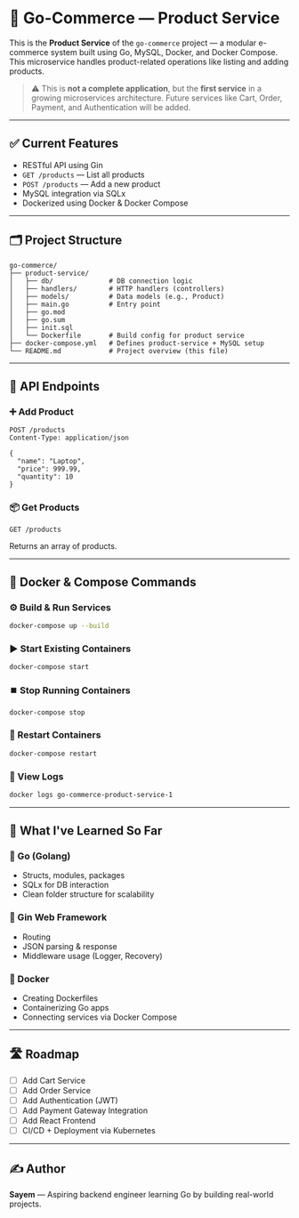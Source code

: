 # 🛒 Go-Commerce — Product Service

This is the **Product Service** of the `go-commerce` project — a modular e-commerce system built using Go, MySQL, Docker, and Docker Compose. This microservice handles product-related operations like listing and adding products.

> ⚠️ This is **not a complete application**, but the **first service** in a growing microservices architecture. Future services like Cart, Order, Payment, and Authentication will be added.

---

## ✅ Current Features

- RESTful API using Gin
- `GET /products` — List all products
- `POST /products` — Add a new product
- MySQL integration via SQLx
- Dockerized using Docker & Docker Compose

---

## 🗂️ Project Structure

```
go-commerce/
├── product-service/
│   ├── db/              # DB connection logic
│   ├── handlers/        # HTTP handlers (controllers)
│   ├── models/          # Data models (e.g., Product)
│   ├── main.go          # Entry point
│   ├── go.mod
│   ├── go.sum
│   ├── init.sql
│   └── Dockerfile       # Build config for product service
├── docker-compose.yml   # Defines product-service + MySQL setup
└── README.md            # Project overview (this file)
```

---

## 🔗 API Endpoints

### ➕ Add Product

```http
POST /products
Content-Type: application/json

{
  "name": "Laptop",
  "price": 999.99,
  "quantity": 10
}
```

### 📦 Get Products

```http
GET /products
```

Returns an array of products.

---

## 🐳 Docker & Compose Commands

### ⚙️ Build & Run Services

```bash
docker-compose up --build
```

### ▶️ Start Existing Containers

```bash
docker-compose start
```

### ⏹️ Stop Running Containers

```bash
docker-compose stop
```

### 🔁 Restart Containers

```bash
docker-compose restart
```

### 📄 View Logs

```bash
docker logs go-commerce-product-service-1
```

---

## 🧠 What I've Learned So Far

### 🔹 Go (Golang)
- Structs, modules, packages
- SQLx for DB interaction
- Clean folder structure for scalability

### 🔹 Gin Web Framework
- Routing
- JSON parsing & response
- Middleware usage (Logger, Recovery)

### 🔹 Docker
- Creating Dockerfiles
- Containerizing Go apps
- Connecting services via Docker Compose

---

## 🛣️ Roadmap

- [ ] Add Cart Service
- [ ] Add Order Service
- [ ] Add Authentication (JWT)
- [ ] Add Payment Gateway Integration
- [ ] Add React Frontend
- [ ] CI/CD + Deployment via Kubernetes

---

## ✍️ Author

**Sayem** — Aspiring backend engineer learning Go by building real-world projects.
